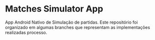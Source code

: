 # Matches Simulator App
App Android Nativo de Simulação de partidas. Este repositório foi organizado em algumas branches que representam as implementações
realizadas processo.
